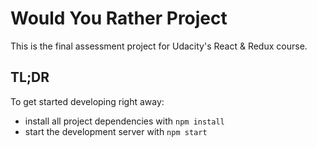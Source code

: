 # Would You Rather Project

This is the final assessment project for Udacity's React & Redux course.

## TL;DR

To get started developing right away:

* install all project dependencies with `npm install`
* start the development server with `npm start`